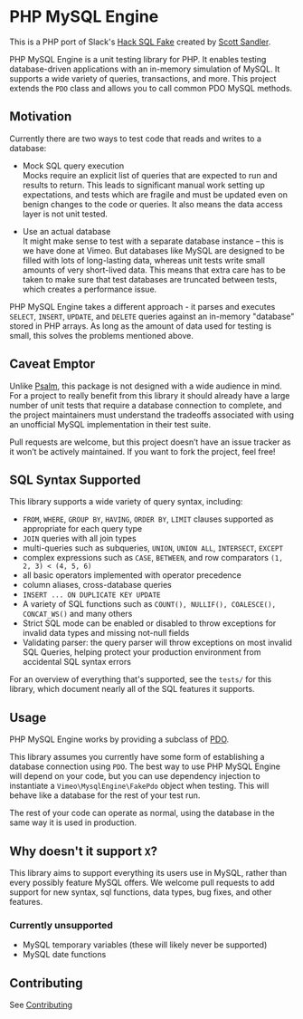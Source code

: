 # PHP MySQL Engine

This is a PHP port of Slack's [Hack SQL Fake](https://github.com/slackhq/hack-sql-fake) created by [Scott Sandler](https://github.com/ssandler).

PHP MySQL Engine is a unit testing library for PHP. It enables testing database-driven applications with an in-memory simulation of MySQL. It supports a wide variety of queries, transactions, and more. This project extends the `PDO` class and allows you to call common PDO MySQL methods.

## Motivation

Currently there are two ways to test code that reads and writes to a database:

- Mock SQL query execution<br/>
  Mocks require an explicit list of queries that are expected to run and results to return. This leads to significant manual work setting up expectations, and tests which are fragile and must be updated even on benign changes to the code or queries. It also means the data access layer is not unit tested.
  
- Use an actual database<br />
  It might make sense to test with a separate database instance – this is we have done at Vimeo. But databases like MySQL are designed to be filled with lots of long-lasting data, whereas unit tests write small amounts of very short-lived data. This means that extra care has to be taken to make sure that test databases are truncated between tests, which creates a performance issue.

PHP MySQL Engine takes a different approach - it parses and executes `SELECT`, `INSERT`, `UPDATE`, and `DELETE` queries against an in-memory "database" stored in PHP arrays. As long as the amount of data used for testing is small, this solves the problems mentioned above.

## Caveat Emptor

Unlike [Psalm](https://github.com/vimeo/psalm), this package is not designed with a wide audience in mind. For a project to really benefit from this library it should already have a large number of unit tests that require a database connection to complete, and the project maintainers must understand the tradeoffs associated with using an unofficial MySQL implementation in their test suite.

Pull requests are welcome, but this project doesn’t have an issue tracker as it won’t be actively maintained. If you want to fork the project, feel free!

## SQL Syntax Supported

This library supports a wide variety of query syntax, including:

- `FROM`, `WHERE`, `GROUP BY`, `HAVING`, `ORDER BY`, `LIMIT` clauses supported as appropriate for each query type
- `JOIN` queries with all join types
- multi-queries such as subqueries, `UNION`, `UNION ALL`, `INTERSECT`, `EXCEPT`
- complex expressions such as `CASE`, `BETWEEN`, and row comparators `(1, 2, 3) < (4, 5, 6)`
- all basic operators implemented with operator precedence
- column aliases, cross-database queries
- `INSERT ... ON DUPLICATE KEY UPDATE`
- A variety of SQL functions such as `COUNT(), NULLIF(), COALESCE(), CONCAT_WS()` and many others
- Strict SQL mode can be enabled or disabled to throw exceptions for invalid data types and missing not-null fields
- Validating parser: the query parser will throw exceptions on most invalid SQL Queries, helping protect your production environment from accidental SQL syntax errors

For an overview of everything that's supported, see the `tests/` for this library, which document nearly all of the SQL features it supports.

## Usage

PHP MySQL Engine works by providing a subclass of [PDO](https://www.php.net/manual/en/class.pdo.php).

This library assumes you currently have some form of establishing a database connection using `PDO`. The best way to use PHP MySQL Engine will depend on your code, but you can use dependency injection to instantiate a `Vimeo\MysqlEngine\FakePdo` object when testing. This will behave like a database for the rest of your test run.

The rest of your code can operate as normal, using the database in the same way it is used in production.

## Why doesn't it support `X`?

This library aims to support everything its users use in MySQL, rather than every possibly feature MySQL offers. We welcome pull requests to add support for new syntax, sql functions, data types, bug fixes, and other features.

### Currently unsupported

- MySQL temporary variables (these will likely never be supported)
- MySQL date functions

## Contributing

See [Contributing](CONTRIBUTING.md)
